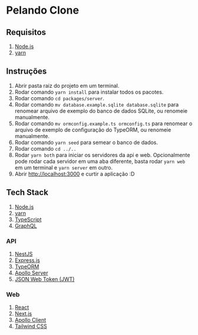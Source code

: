 # Pelando Clone

## Requisitos

1. [Node.js](https://nodejs.org)
1. [yarn](https://yarnpkg.com)

## Instruções

1. Abrir pasta raiz do projeto em um terminal.
1. Rodar comando `yarn install` para instalar todos os pacotes.
1. Rodar comando `cd packages/server`.
1. Rodar comando `mv database.example.sqlite database.sqlite` para renomear arquivo de exemplo do banco de dados SQLite, ou renomeie manualmente.
1. Rodar comando `mv ormconfig.example.ts ormconfig.ts` para renomear o arquivo de exemplo de configuração do TypeORM, ou renomeie manualmente.
1. Rodar comando `yarn seed` para semear o banco de dados.
1. Rodar comando `cd ../..`
1. Rodar `yarn both` para iniciar os servidores da api e web. Opcionalmente pode rodar cada servidor em uma aba diferente, basta rodar `yarn web` em um terminal e `yarn server` em outro.
1. Abrir [http://localhost:3000](http://localhost:3000) e curtir a aplicação :D

## Tech Stack

1. [Node.js](https://nodejs.org)
1. [yarn](https://yarnpkg.com)
1. [TypeScript](https://www.typescriptlang.org)
1. [GraphQL](https://graphql.org)

### API

1. [NestJS](https://nestjs.com)
1. [Express.js](https://expressjs.com)
1. [TypeORM](https://typeorm.io)
1. [Apollo Server](https://www.apollographql.com/docs/apollo-server)
1. [JSON Web Token (JWT)](https://jwt.io)

### Web

1. [React](https://reactjs.org)
1. [Next.js](https://nextjs.org)
1. [Apollo Client](https://www.apollographql.com/docs/react)
1. [Tailwind CSS](https://tailwindcss.com)
